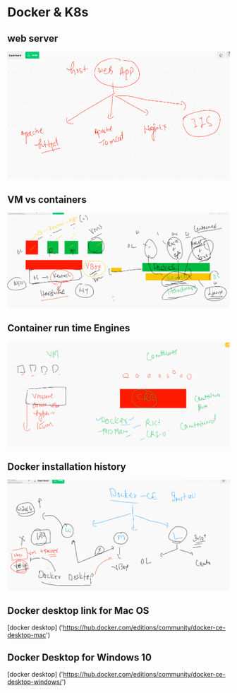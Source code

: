 # Docker & K8s 

## web server 

<img src="web.png">

## VM vs containers

<img src="vms.png">

## Container run time Engines 

<img src="cre.png">

## Docker installation history 

<img src="dinstall.png">

## Docker desktop link for Mac OS 

[docker desktop] ('https://hub.docker.com/editions/community/docker-ce-desktop-mac')

## Docker Desktop for Windows 10 

[docker desktop] ('https://hub.docker.com/editions/community/docker-ce-desktop-windows/')

